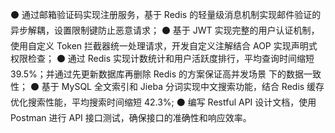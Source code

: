 ⚫ 通过邮箱验证码实现注册服务，基于 Redis 的轻量级消息机制实现邮件验证的异步解耦，设置限制键防止恶意请求；
⚫ 基于 JWT 实现完整的用户认证机制，使用自定义 Token 拦截器统一处理请求，开发自定义注解结合 AOP 实现声明式权限检查；
⚫ 通过 Redis 实现计数统计和用户活跃度排行，平均查询时间缩短 39.5%；并通过先更新数据库再删除 Redis 的方案保证高并发场景
下的数据一致性；
⚫ 基于 MySQL 全文索引和 Jieba 分词实现中文搜索功能，结合 Redis 缓存优化搜索性能，平均搜索时间缩短 42.3%;
⚫ 编写 Restful API 设计文档，使用 Postman 进行 API 接口测试，确保接口的准确性和响应效率。
